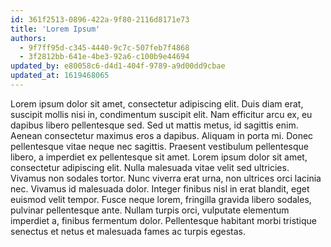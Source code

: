 ```yaml
---
id: 361f2513-0896-422a-9f80-2116d8171e73
title: 'Lorem Ipsum'
authors:
  - 9f7ff95d-c345-4440-9c7c-507feb7f4868
  - 3f2812bb-641e-4be3-92a6-c100b9e44694
updated_by: e80058c6-d4d1-404f-9789-a9d00dd9cbae
updated_at: 1619468065
---
```

Lorem ipsum dolor sit amet, consectetur adipiscing elit. Duis diam erat, suscipit mollis nisi in, condimentum suscipit elit. Nam efficitur arcu ex, eu dapibus libero pellentesque sed. Sed ut mattis metus, id sagittis enim. Aenean consectetur maximus eros a dapibus. Aliquam in porta mi. Donec pellentesque vitae neque nec sagittis. Praesent vestibulum pellentesque libero, a imperdiet ex pellentesque sit amet. Lorem ipsum dolor sit amet, consectetur adipiscing elit. Nulla malesuada vitae velit sed ultricies. Vivamus non sodales tortor. Nunc viverra erat urna, non ultrices orci lacinia nec. Vivamus id malesuada dolor. Integer finibus nisl in erat blandit, eget euismod velit tempor. Fusce neque lorem, fringilla gravida libero sodales, pulvinar pellentesque ante. Nullam turpis orci, vulputate elementum imperdiet a, finibus fermentum dolor. Pellentesque habitant morbi tristique senectus et netus et malesuada fames ac turpis egestas.